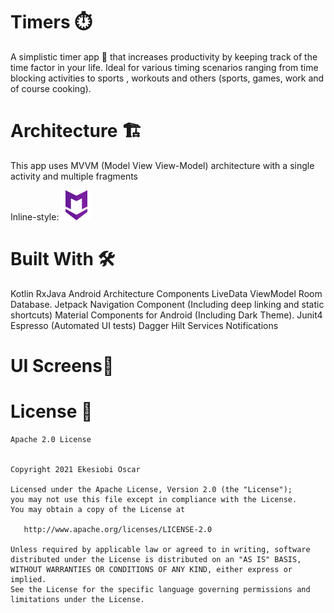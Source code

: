 # Timers :stopwatch:	
A simplistic timer app 📱 that increases productivity by keeping track of the time factor in your life. 
Ideal for various timing scenarios ranging from time blocking activities to sports , workouts and others (sports, games, work and of course cooking). 


# Architecture  🏗
This app uses MVVM (Model View View-Model) architecture with a single activity and multiple fragments

Inline-style: 
![alt text](https://github.com/adam-p/markdown-here/raw/master/src/common/images/icon48.png "Logo Title Text 1")


# Built With 🛠	

Kotlin
RxJava 
Android Architecture Components
LiveData
ViewModel
Room Database.
Jetpack Navigation Component (Including deep linking and static shortcuts)
Material Components for Android (Including Dark Theme).
Junit4
Espresso (Automated UI tests)
Dagger Hilt
Services
Notifications


# UI Screens🎨


# License 🔖

    Apache 2.0 License


    Copyright 2021 Ekesiobi Oscar

    Licensed under the Apache License, Version 2.0 (the "License");
    you may not use this file except in compliance with the License.
    You may obtain a copy of the License at

       http://www.apache.org/licenses/LICENSE-2.0

    Unless required by applicable law or agreed to in writing, software
    distributed under the License is distributed on an "AS IS" BASIS,
    WITHOUT WARRANTIES OR CONDITIONS OF ANY KIND, either express or implied.
    See the License for the specific language governing permissions and
    limitations under the License.
